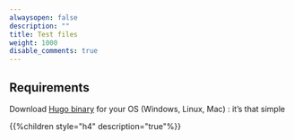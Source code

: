 ```yaml
---
alwaysopen: false
description: ""
title: Test files
weight: 1000
disable_comments: true
---
```


## Requirements

Download [Hugo binary](https://gohugo.io/overview/installing/) for your OS (Windows, Linux, Mac) : it’s that simple

{{%children style="h4" description="true"%}}
